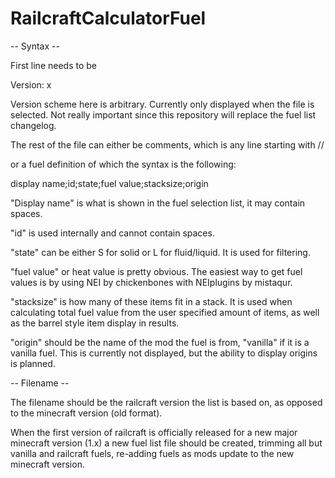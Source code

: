 RailcraftCalculatorFuel
===============================

 -- Syntax --

First line needs to be

Version: x

Version scheme here is arbitrary. Currently only displayed when the file is selected.
Not really important since this repository will replace the fuel list changelog.

The rest of the file can either be comments, which is any line starting with //

or a fuel definition of which the syntax is the following:

display name;id;state;fuel value;stacksize;origin

"Display name" is what is shown in the fuel selection list, it may contain spaces.

"id" is used internally and cannot contain spaces.

"state" can be either S for solid or L for fluid/liquid. It is used for filtering.

"fuel value" or heat value is pretty obvious. The easiest way to get fuel values is by using NEI by chickenbones with NEIplugins by mistaqur.

"stacksize" is how many of these items fit in a stack. It is used when calculating total fuel value from the user specified amount of items, as well as the barrel style item display in results.

"origin" should be the name of the mod the fuel is from, "vanilla" if it is a vanilla fuel. This is currently not displayed, but the ability to display origins is planned.

 -- Filename --
 
 The filename should be the railcraft version the list is based on, as opposed to the minecraft version (old format).
 
 When the first version of railcraft is officially released for a new major minecraft version (1.x) a new fuel list file should be created, trimming all but vanilla and railcraft fuels, re-adding fuels as mods update to the new minecraft version.
